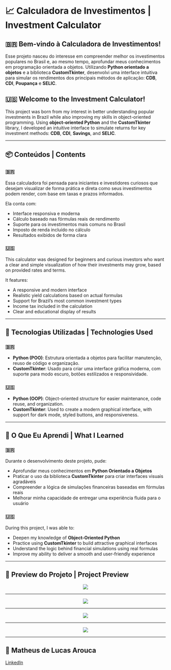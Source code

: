 # 📈 Calculadora de Investimentos | Investment Calculator

## 🇧🇷 Bem-vindo à Calculadora de Investimentos!

Esse projeto nasceu do interesse em compreender melhor os investimentos populares no Brasil e, ao mesmo tempo, aprofundar meus conhecimentos em programação orientada a objetos. Utilizando **Python orientado a objetos** e a biblioteca **CustomTkinter**, desenvolvi uma interface intuitiva para simular os rendimentos dos principais métodos de aplicação: **CDB**, **CDI**, **Poupança** e **SELIC**.

## 🇺🇸 Welcome to the Investment Calculator!

This project was born from my interest in better understanding popular investments in Brazil while also improving my skills in object-oriented programming. Using **object-oriented Python** and the **CustomTkinter** library, I developed an intuitive interface to simulate returns for key investment methods: **CDB**, **CDI**, **Savings**, and **SELIC**.

---

## 📦 Conteúdos | Contents

### 🇧🇷
Essa calculadora foi pensada para iniciantes e investidores curiosos que desejam visualizar de forma prática e direta como seus investimentos podem render, com base em taxas e prazos informados.

Ela conta com:

- Interface responsiva e moderna  
- Cálculo baseado nas fórmulas reais de rendimento  
- Suporte para os investimentos mais comuns no Brasil  
- Imposto de renda incluído no cálculo  
- Resultados exibidos de forma clara  

### 🇺🇸
This calculator was designed for beginners and curious investors who want a clear and simple visualization of how their investments may grow, based on provided rates and terms.

It features:

- A responsive and modern interface  
- Realistic yield calculations based on actual formulas  
- Support for Brazil’s most common investment types  
- Income tax included in the calculation  
- Clear and educational display of results  

---

## 🧰 Tecnologias Utilizadas | Technologies Used

### 🇧🇷
- **Python (POO)**: Estrutura orientada a objetos para facilitar manutenção, reuso de código e organização.  
- **CustomTkinter**: Usado para criar uma interface gráfica moderna, com suporte para modo escuro, botões estilizados e responsividade.

### 🇺🇸
- **Python (OOP)**: Object-oriented structure for easier maintenance, code reuse, and organization.  
- **CustomTkinter**: Used to create a modern graphical interface, with support for dark mode, styled buttons, and responsiveness.

---

## 📘 O Que Eu Aprendi | What I Learned

### 🇧🇷
Durante o desenvolvimento deste projeto, pude:

- Aprofundar meus conhecimentos em **Python Orientado a Objetos**  
- Praticar o uso da biblioteca **CustomTkinter** para criar interfaces visuais agradáveis  
- Compreender a lógica de simulações financeiras baseadas em fórmulas reais  
- Melhorar minha capacidade de entregar uma experiência fluida para o usuário

### 🇺🇸
During this project, I was able to:

- Deepen my knowledge of **Object-Oriented Python**  
- Practice using **CustomTkinter** to build attractive graphical interfaces  
- Understand the logic behind financial simulations using real formulas  
- Improve my ability to deliver a smooth and user-friendly experience  

---

## 📸 Preview do Projeto | Project Preview

<p align="center">
  <img src="https://github.com/user-attachments/assets/10e53a1d-76dd-4348-9416-45038d79676a"/>
</p>

---

<p align="center">
  <img src="https://github.com/user-attachments/assets/e31ab297-e114-4bfc-9045-cc0e77721c16"/>
</p>

---

<p align="center">
  <img src="https://github.com/user-attachments/assets/62870666-fa61-4399-9310-b014a96791ec"/>
</p>

---

<p align="center">
  <img src="https://github.com/user-attachments/assets/aa441cc3-f8f1-44a8-a186-e689486b29a4"/>
</p>


---

## 👤 Matheus de Lucas Arouca  
[LinkedIn](https://www.linkedin.com/in/delucas027)
